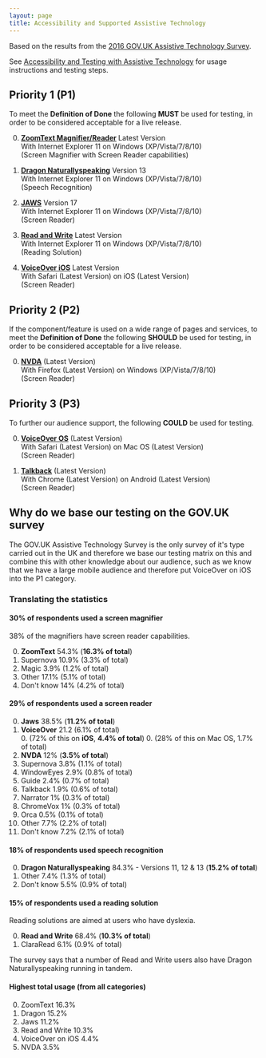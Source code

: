 ```yaml
---
layout: page
title: Accessibility and Supported Assistive Technology
---
```

Based on the results from the [2016 GOV.UK Assistive Technology Survey](https://accessibility.blog.gov.uk/2016/11/01/results-of-the-2016-gov-uk-assistive-technology-survey/).

See [Accessibility and Testing with Assistive Technology](accessibility-and-testing-with-assistive-technology) for usage instructions and testing steps.

## Priority 1 (P1)

To meet the **Definition of Done** the following **MUST** be used for testing, in order to be considered acceptable for a live release.

0. **[ZoomText Magnifier/Reader](accessibility-and-testing-with-zoomtext)** Latest Version<br>
With Internet Explorer 11 on Windows (XP/Vista/7/8/10)<br>
(Screen Magnifier with Screen Reader capabilities)

0. **[Dragon Naturallyspeaking](accessibility-and-testing-with-dragon)** Version 13<br>
With Internet Explorer 11 on Windows (XP/Vista/7/8/10)<br>
(Speech Recognition)

0. **[JAWS](accessibility-and-testing-with-jaws)** Version 17<br>
With Internet Explorer 11 on Windows (XP/Vista/7/8/10)<br>
(Screen Reader)

0. **[Read and Write](accessibility-and-testing-with-read-and-write)** Latest Version<br>
With Internet Explorer 11 on Windows (XP/Vista/7/8/10)<br>
(Reading Solution)

0. **[VoiceOver iOS](accessibility-and-testing-with-voiceover-ios)** Latest Version<br>
With Safari (Latest Version) on iOS (Latest Version)<br>
(Screen Reader)

## Priority 2 (P2)

If the component/feature is used on a wide range of pages and services, to meet the **Definition of Done** the following **SHOULD** be used for testing, in order to be considered acceptable for a live release.

0. **[NVDA](accessibility-and-testing-with-nvda)** (Latest Version)<br>
With Firefox (Latest Version) on Windows (XP/Vista/7/8/10)<br>
(Screen Reader)

## Priority 3 (P3)

To further our audience support, the following **COULD** be used for testing.

0. **[VoiceOver OS](accessibility-and-testing-with-voiceover-os)** (Latest Version)<br>
With Safari (Latest Version) on Mac OS (Latest Version)<br>
(Screen Reader)

0. **[Talkback](accessibility-and-testing-with-talkback)** (Latest Version)<br>
With Chrome (Latest Version) on Android (Latest Version)<br>
(Screen Reader)

## Why do we base our testing on the GOV.UK survey

The GOV.UK Assistive Technology Survey is the only survey of it's type carried out in the UK and therefore we base our testing matrix on this and combine this with other knowledge about our audience, such as we know that we have a large mobile audience and therefore put VoiceOver on iOS into the P1 category.

### Translating the statistics

#### **30% of respondents used a screen magnifier**

38% of the magnifiers have screen reader capabilities.

0. **ZoomText** 54.3% (**16.3% of total**)
0. Supernova 10.9% (3.3% of total)
0. Magic 3.9% (1.2% of total)
0. Other 17.1% (5.1% of total)
0. Don't know 14% (4.2% of total)

#### **29% of respondents used a screen reader**

0. **Jaws** 38.5% (**11.2% of total**)
0. **VoiceOver** 21.2 (6.1% of total)<br>
    0. (72% of this on **iOS**, **4.4% of total**)
    0. (28% of this on Mac OS, 1.7% of total)
0. **NVDA** 12% (**3.5% of total**)
0. Supernova 3.8% (1.1% of total)
0. WindowEyes 2.9% (0.8% of total)
0. Guide 2.4% (0.7% of total)
0. Talkback 1.9% (0.6% of total)
0. Narrator 1% (0.3% of total)
0. ChromeVox 1% (0.3% of total)
0. Orca 0.5% (0.1% of total)
0. Other 7.7% (2.2% of total)
0. Don't know 7.2% (2.1% of total)

#### **18% of respondents used speech recognition**

0. **Dragon Naturallyspeaking** 84.3% - Versions 11, 12 & 13 (**15.2% of total**)
0. Other 7.4% (1.3% of total)
0. Don't know 5.5% (0.9% of total)

#### **15% of respondents used a reading solution**

Reading solutions are aimed at users who have dyslexia.

0. **Read and Write** 68.4% (**10.3% of total**)
0. ClaraRead 6.1% (0.9% of total)

The survey says that a number of Read and Write users also have Dragon Naturallyspeaking running in tandem.

#### **Highest total usage (from all categories)**

0. ZoomText 16.3%
0. Dragon 15.2%
0. Jaws 11.2%
0. Read and Write 10.3%
0. VoiceOver on iOS 4.4%
0. NVDA 3.5%
